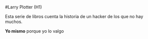 #Larry Plotter (H1)

Esta serie de libros cuenta la historia de un hacker de los que no hay muchos.

**Yo mismo** porque yo lo valgo